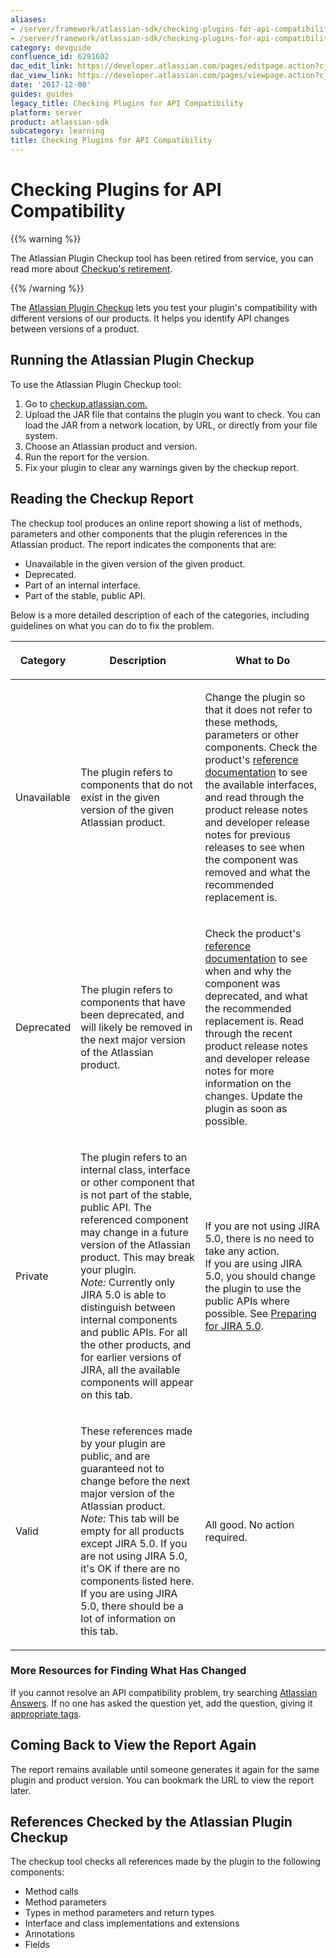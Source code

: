 ```yaml
---
aliases:
- /server/framework/atlassian-sdk/checking-plugins-for-api-compatibility-6291602.html
- /server/framework/atlassian-sdk/checking-plugins-for-api-compatibility-6291602.md
category: devguide
confluence_id: 6291602
dac_edit_link: https://developer.atlassian.com/pages/editpage.action?cjm=wozere&pageId=6291602
dac_view_link: https://developer.atlassian.com/pages/viewpage.action?cjm=wozere&pageId=6291602
date: '2017-12-08'
guides: guides
legacy_title: Checking Plugins for API Compatibility
platform: server
product: atlassian-sdk
subcategory: learning
title: Checking Plugins for API Compatibility
---
```

# Checking Plugins for API Compatibility

{{% warning %}}

The Atlassian Plugin Checkup tool has been retired from service, you can read more about [Checkup's retirement](https://developer.atlassian.com/blog/2015/02/retiring-checkup/).

{{% /warning %}}

The <a href="http://checkup.atlassian.com/" class="external-link">Atlassian Plugin Checkup</a> lets you test your plugin's compatibility with different versions of our products. It helps you identify API changes between versions of a product. 

## Running the Atlassian Plugin Checkup

To use the Atlassian Plugin Checkup tool:

1.  Go to <a href="http://checkup.atlassian.com" class="external-link">checkup.atlassian.com.</a>
2.  Upload the JAR file that contains the plugin you want to check. You can load the JAR from a network location, by URL, or directly from your file system.
3.  Choose an Atlassian product and version.
4.  Run the report for the version.
5.  Fix your plugin to clear any warnings given by the checkup report.

## Reading the Checkup Report

The checkup tool produces an online report showing a list of methods, parameters and other components that the plugin references in the Atlassian product. The report indicates the components that are:

-   Unavailable in the given version of the given product.
-   Deprecated.
-   Part of an internal interface.
-   Part of the stable, public API.

Below is a more detailed description of each of the categories, including guidelines on what you can do to fix the problem.

<table>
<colgroup>
<col style="width: 18%" />
<col style="width: 41%" />
<col style="width: 41%" />
</colgroup>
<thead>
<tr class="header">
<th><p>Category</p></th>
<th><p>Description</p></th>
<th><p>What to Do</p></th>
</tr>
</thead>
<tbody>
<tr class="odd">
<td><p>Unavailable</p></td>
<td><p>The plugin refers to components that do not exist in the given version of the given Atlassian product.</p></td>
<td><p>Change the plugin so that it does not refer to these methods, parameters or other components. Check the product's <a href="https://developer.atlassian.com/static/">reference documentation</a> to see the available interfaces, and read through the product release notes and developer release notes for previous releases to see when the component was removed and what the recommended replacement is.</p></td>
</tr>
<tr class="even">
<td><p>Deprecated</p></td>
<td><p>The plugin refers to components that have been deprecated, and will likely be removed in the next major version of the Atlassian product.</p></td>
<td><p>Check the product's <a href="https://developer.atlassian.com/static/">reference documentation</a> to see when and why the component was deprecated, and what the recommended replacement is. Read through the recent product release notes and developer release notes for more information on the changes. Update the plugin as soon as possible.</p></td>
</tr>
<tr class="odd">
<td><p>Private</p></td>
<td><p>The plugin refers to an internal class, interface or other component that is not part of the stable, public API. The referenced component may change in a future version of the Atlassian product. This may break your plugin.<br />
<em>Note:</em> Currently only JIRA 5.0 is able to distinguish between internal components and public APIs. For all the other products, and for earlier versions of JIRA, all the available components will appear on this tab.</p></td>
<td><p>If you are not using JIRA 5.0, there is no need to take any action.<br />
If you are using JIRA 5.0, you should change the plugin to use the public APIs where possible. See <a href="https://developer.atlassian.com/display/JIRADEV/Preparing+for+JIRA+5.0">Preparing for JIRA 5.0</a>.</p></td>
</tr>
<tr class="even">
<td><p>Valid</p></td>
<td><p>These references made by your plugin are public, and are guaranteed not to change before the next major version of the Atlassian product.<br />
<em>Note:</em> This tab will be empty for all products except JIRA 5.0. If you are not using JIRA 5.0, it's OK if there are no components listed here. If you are using JIRA 5.0, there should be a lot of information on this tab.</p></td>
<td><p>All good. No action required.</p></td>
</tr>
</tbody>
</table>

### More Resources for Finding What Has Changed

If you cannot resolve an API compatibility problem, try searching <a href="https://answers.atlassian.com" class="external-link">Atlassian Answers</a>. If no one has asked the question yet, add the question, giving it <a href="https://answers.atlassian.com/browse_tags/" class="external-link">appropriate tags</a>.

## Coming Back to View the Report Again

The report remains available until someone generates it again for the same plugin and product version. You can bookmark the URL to view the report later.

## References Checked by the Atlassian Plugin Checkup

The checkup tool checks all references made by the plugin to the following components:

-   Method calls
-   Method parameters
-   Types in method parameters and return types
-   Interface and class implementations and extensions
-   Annotations
-   Fields
